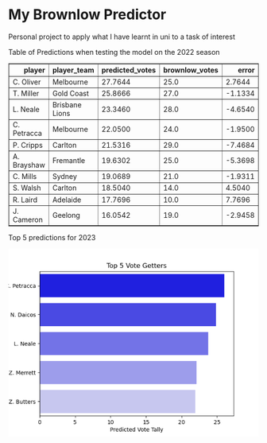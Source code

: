 # My Brownlow Predictor
 Personal project to apply what I have learnt in uni to a task of interest

Table of Predictions when testing the model on the 2022 season

<table border="1" class="dataframe">
  <thead>
    <tr style="text-align: right;">
      <th>player</th>
      <th>player_team</th>
      <th>predicted_votes</th>
      <th>brownlow_votes</th>
      <th>error</th>
    </tr>
  </thead>
  <tbody>
    <tr>
      <td>C. Oliver</td>
      <td>Melbourne</td>
      <td>27.7644</td>
      <td>25.0</td>
      <td>2.7644</td>
    </tr>
    <tr>
      <td>T. Miller</td>
      <td>Gold Coast</td>
      <td>25.8666</td>
      <td>27.0</td>
      <td>-1.1334</td>
    </tr>
    <tr>
      <td>L. Neale</td>
      <td>Brisbane Lions</td>
      <td>23.3460</td>
      <td>28.0</td>
      <td>-4.6540</td>
    </tr>
    <tr>
      <td>C. Petracca</td>
      <td>Melbourne</td>
      <td>22.0500</td>
      <td>24.0</td>
      <td>-1.9500</td>
    </tr>
    <tr>
      <td>P. Cripps</td>
      <td>Carlton</td>
      <td>21.5316</td>
      <td>29.0</td>
      <td>-7.4684</td>
    </tr>
    <tr>
      <td>A. Brayshaw</td>
      <td>Fremantle</td>
      <td>19.6302</td>
      <td>25.0</td>
      <td>-5.3698</td>
    </tr>
    <tr>
      <td>C. Mills</td>
      <td>Sydney</td>
      <td>19.0689</td>
      <td>21.0</td>
      <td>-1.9311</td>
    </tr>
    <tr>
      <td>S. Walsh</td>
      <td>Carlton</td>
      <td>18.5040</td>
      <td>14.0</td>
      <td>4.5040</td>
    </tr>
    <tr>
      <td>R. Laird</td>
      <td>Adelaide</td>
      <td>17.7696</td>
      <td>10.0</td>
      <td>7.7696</td>
    </tr>
    <tr>
      <td>J. Cameron</td>
      <td>Geelong</td>
      <td>16.0542</td>
      <td>19.0</td>
      <td>-2.9458</td>
    </tr>
  </tbody>
</table>

Top 5 predictions for 2023

![Sample Image](https://github.com/Neverknowwhattoput/My-Brownlow-Predictor/blob/main/plots/top_5_predictions_2023.png?raw=true)